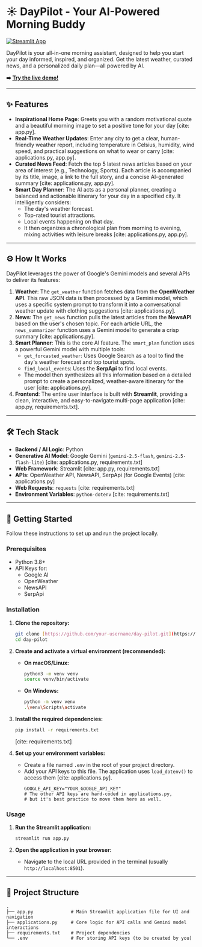 # ☀️ DayPilot - Your AI-Powered Morning Buddy

[![Streamlit App](https://static.streamlit.io/badges/streamlit_badge_black_white.svg)](https://daypilot.streamlit.app/)

DayPilot is your all-in-one morning assistant, designed to help you start your day informed, inspired, and organized. Get the latest weather, curated news, and a personalized daily plan—all powered by AI.

**➡️ [Try the live demo!](https://daypilot.streamlit.app/)**

---

## ✨ Features

* **Inspirational Home Page**: Greets you with a random motivational quote and a beautiful morning image to set a positive tone for your day [cite: app.py].
* **Real-Time Weather Updates**: Enter any city to get a clear, human-friendly weather report, including temperature in Celsius, humidity, wind speed, and practical suggestions on what to wear or carry [cite: applications.py, app.py].
* **Curated News Feed**: Fetch the top 5 latest news articles based on your area of interest (e.g., Technology, Sports). Each article is accompanied by its title, image, a link to the full story, and a concise AI-generated summary [cite: applications.py, app.py].
* **Smart Day Planner**: The AI acts as a personal planner, creating a balanced and actionable itinerary for your day in a specified city. It intelligently considers:
    * The day's weather forecast.
    * Top-rated tourist attractions.
    * Local events happening on that day.
    * It then organizes a chronological plan from morning to evening, mixing activities with leisure breaks [cite: applications.py, app.py].

---

## ⚙️ How It Works

DayPilot leverages the power of Google's Gemini models and several APIs to deliver its features:

1.  **Weather**: The `get_weather` function fetches data from the **OpenWeather API**. This raw JSON data is then processed by a Gemini model, which uses a specific system prompt to transform it into a conversational weather update with clothing suggestions [cite: applications.py].
2.  **News**: The `get_news` function pulls the latest articles from the **NewsAPI** based on the user's chosen topic. For each article URL, the `news_summarizer` function uses a Gemini model to generate a crisp summary [cite: applications.py].
3.  **Smart Planner**: This is the core AI feature. The `smart_plan` function uses a powerful Gemini model with multiple tools:
    * `get_forcasted_weather`: Uses Google Search as a tool to find the day's weather forecast and top tourist spots.
    * `find_local_events`: Uses the **SerpApi** to find local events.
    * The model then synthesizes all this information based on a detailed prompt to create a personalized, weather-aware itinerary for the user [cite: applications.py].
4.  **Frontend**: The entire user interface is built with **Streamlit**, providing a clean, interactive, and easy-to-navigate multi-page application [cite: app.py, requirements.txt].

---

## 🛠️ Tech Stack

* **Backend / AI Logic**: Python
* **Generative AI Model**: Google Gemini (`gemini-2.5-flash`, `gemini-2.5-flash-lite`) [cite: applications.py, requirements.txt]
* **Web Framework**: Streamlit [cite: app.py, requirements.txt]
* **APIs**: OpenWeather API, NewsAPI, SerpApi (for Google Events) [cite: applications.py]
* **Web Requests**: `requests` [cite: requirements.txt]
* **Environment Variables**: `python-dotenv` [cite: requirements.txt]

---

## 🚀 Getting Started

Follow these instructions to set up and run the project locally.

### Prerequisites

* Python 3.8+
* API Keys for:
    * Google AI
    * OpenWeather
    * NewsAPI
    * SerpApi

### Installation

1.  **Clone the repository:**
    ```bash
    git clone [https://github.com/your-username/day-pilot.git](https://github.com/your-username/day-pilot.git)
    cd day-pilot
    ```

2.  **Create and activate a virtual environment (recommended):**
    * **On macOS/Linux:**
        ```bash
        python3 -m venv venv
        source venv/bin/activate
        ```
    * **On Windows:**
        ```bash
        python -m venv venv
        .\venv\Scripts\activate
        ```

3.  **Install the required dependencies:**
    ```bash
    pip install -r requirements.txt
    ```
    [cite: requirements.txt]

4.  **Set up your environment variables:**
    * Create a file named `.env` in the root of your project directory.
    * Add your API keys to this file. The application uses `load_dotenv()` to access them [cite: applications.py].
        ```
        GOOGLE_API_KEY="YOUR_GOOGLE_API_KEY"
        # The other API keys are hard-coded in applications.py, 
        # but it's best practice to move them here as well.
        ```

### Usage

1.  **Run the Streamlit application:**
    ```bash
    streamlit run app.py
    ```

2.  **Open the application in your browser:**
    * Navigate to the local URL provided in the terminal (usually `http://localhost:8501`).

---

## 📂 Project Structure
```
.
├── app.py              # Main Streamlit application file for UI and navigation
├── applications.py     # Core logic for API calls and Gemini model interactions
├── requirements.txt    # Project dependencies
└── .env                # For storing API keys (to be created by you)
```
